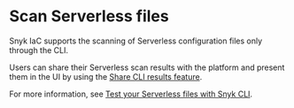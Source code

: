 # Scan Serverless files

Snyk IaC supports the scanning of Serverless configuration files only through the CLI.

Users can share their Serverless scan results with the platform and present them in the UI by using the [Share CLI results feature](../../../developer-tools/snyk-cli/scan-and-maintain-projects-using-the-cli/snyk-cli-for-iac/share-cli-results-with-the-snyk-web-ui.md).

For more information, see [Test your Serverless files with Snyk CLI](../../../developer-tools/snyk-cli/scan-and-maintain-projects-using-the-cli/snyk-cli-for-iac/test-your-iac-files/serverless-files.md).
